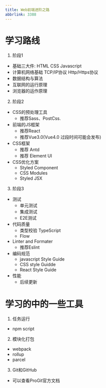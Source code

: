 ```yaml
---
title: Web前端进阶之路
abbrlink: 3388
---
```

# 学习路线
1. 阶段1
- 基础三大件: HTML CSS Javascript
- 计算机网络基础 TCP/IP协议 Http/Https协议
- 数据结构与算法
- 互联网的运行原理
- 浏览器的运作原理
2. 阶段2 
- CSS的预处理工具
  - 推荐Sass、PostCss.
- 前端的JS框架
  - 推荐React
  - 推荐Vue3.0(Vue4.0 过段时间可能会发布)
- CSS框架
  - 推荐 Antd
  - 推荐 Element UI
- CSS优化方案
  - Styled Component
  - CSS Modules
  - Styled JSX
3. 阶段3 
- 测试
  - 单元测试
  - 集成测试
  - E2E测试
- 代码质量
  - 类型校验 TypeScript
  - Flow
- Linter and Formater 
  - 推荐Eslint
- 编码规范
  - javascript Style Guide
  - CSS style Guidde
  - React Style Guide
- 性能
  - 后续更新

# 学习的中的一些工具
1. 任务运行
  - npm script
2. 模块化打包
  - webpack
  - rollup
  - parcel
3. Git和GitHub
  - 可以查看ProGit官方文档


